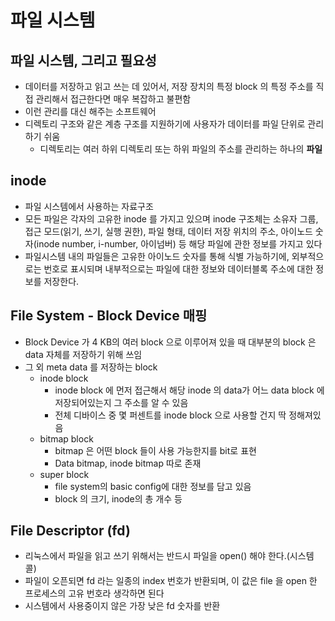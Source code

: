 # 파일 시스템

## 파일 시스템, 그리고 필요성

- 데이터를 저장하고 읽고 쓰는 데 있어서, 저장 장치의 특정 block 의 특정 주소를 직접 관리해서 접근한다면 매우 복잡하고 불편함
- 이런 관리를 대신 해주는 소프트웨어
- 디렉토리 구조와 같은 계층 구조를 지원하기에 사용자가 데이터를 파일 단위로 관리하기 쉬움
  - 디렉토리는 여러 하위 디렉토리 또는 하위 파일의 주소를 관리하는 하나의 **파일**
  
## inode

- 파일 시스템에서 사용하는 자료구조
- 모든 파일은 각자의 고유한 inode 를 가지고 있으며 inode 구조체는 소유자 그룹, 접근 모드(읽기, 쓰기, 실행 권한), 파일 형태, 데이터 저장 위치의 주소, 아이노드 숫자(inode number, i-number, 아이넘버) 등 해당 파일에 관한 정보를 가지고 있다
- 파일시스템 내의 파일들은 고유한 아이노드 숫자를 통해 식별 가능하기에, 외부적으로는 번호로 표시되며 내부적으로는 파일에 대한 정보와 데이터블록 주소에 대한 정보를 저장한다.
  
## File System - Block Device 매핑

- Block Device 가 4 KB의 여러 block 으로 이루어져 있을 때 대부분의 block 은 data 자체를 저장하기 위해 쓰임
- 그 외 meta data 를 저장하는 block
  - inode block
    - inode block 에 먼저 접근해서 해당 inode 의 data가 어느 data block 에 저장되어있는지 그 주소를 알 수 있음
    - 전체 디바이스 중 몇 퍼센트를 inode block 으로 사용할 건지 딱 정해져있음
  - bitmap block
    - bitmap 은 어떤 block 들이 사용 가능한지를 bit로 표현
    - Data bitmap, inode bitmap 따로 존재
  - super block
    - file system의 basic config에 대한 정보를 담고 있음
    - block 의 크기, inode의 총 개수 등

## File Descriptor (fd)

- 리눅스에서 파일을 읽고 쓰기 위해서는 반드시 파일을 open() 해야 한다.(시스템 콜)
- 파일이 오픈되면 fd 라는 일종의 index 번호가 반환되며, 이 값은 file 을 open 한 프로세스의 고유 번호라 생각하면 된다
- 시스템에서 사용중이지 않은 가장 낮은 fd 숫자를 반환
